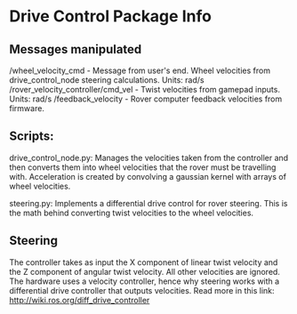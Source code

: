 # Drive Control Package Info

## Messages manipulated
/wheel_velocity_cmd - Message from user's end. Wheel velocities from drive_control_node steering calculations. Units: rad/s
/rover_velocity_controller/cmd_vel - Twist velocities from gamepad inputs. Units: rad/s
/feedback_velocity - Rover computer feedback velocities from firmware.

## Scripts:
drive_control_node.py: Manages the velocities taken from the controller and then converts them into wheel velocities that the rover must be travelling with. Acceleration is created by convolving a gaussian kernel with arrays of wheel velocities.

steering.py: Implements a differential drive control for rover steering. This is the math behind converting twist velocities to the wheel
velocities.

## Steering
The controller takes as input the X component of linear twist velocity and the Z component of angular twist velocity.
All other velocities are ignored.
The hardware uses a velocity controller, hence why steering works with a differential drive controller that outputs velocities.
Read more in this link: http://wiki.ros.org/diff_drive_controller
